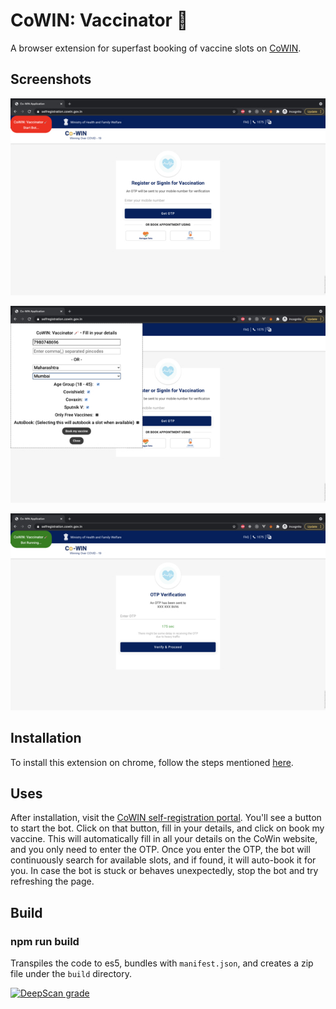 


# CoWIN: Vaccinator 💉

A browser extension for superfast booking of vaccine slots on [CoWIN](https://selfregistration.cowin.gov.in/).

## Screenshots
![Fill in your details.](https://raw.githubusercontent.com/ashish-r/cowin-vaccinator/main/screenshots/cowin-screenshot-1.jpg)

![Fill in your details.](https://raw.githubusercontent.com/ashish-r/cowin-vaccinator/main/screenshots/cowin-screenshot-2.jpg)

![Bot Running...](https://raw.githubusercontent.com/ashish-r/cowin-vaccinator/main/screenshots/cowin-screenshot-3.jpg)

## Installation

To install this extension on chrome, follow the steps mentioned [here](https://developer.chrome.com/docs/extensions/mv3/faq/#faq-dev-01). 
## Uses
After installation, visit the [CoWIN self-registration portal](https://selfregistration.cowin.gov.in/). You'll see a button to start the bot. Click on that button, fill in your details, and click on book my vaccine. This will automatically fill in all your details on the CoWin website, and you only need to enter the OTP. Once you enter the OTP, the bot will continuously search for available slots, and if found, it will auto-book it for you.
In case the bot is stuck or behaves unexpectedly, stop the bot and try refreshing the page. 

## Build
### npm run build
Transpiles the code to es5, bundles with `manifest.json`, and creates a zip file under the `build` directory.


[![DeepScan grade](https://deepscan.io/api/teams/10012/projects/17476/branches/401367/badge/grade.svg)](https://deepscan.io/dashboard#view=project&tid=10012&pid=17476&bid=401367)
